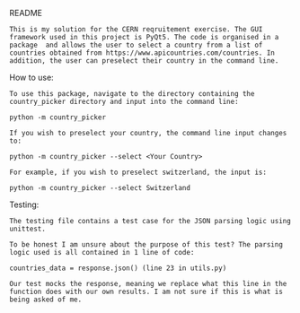 README

    This is my solution for the CERN reqruitement exercise. The GUI framework used in this project is PyQt5. The code is organised in a package  and allows the user to select a country from a list of countries obtained from https://www.apicountries.com/countries. In addition, the user can preselect their country in the command line. 

How to use:

    To use this package, navigate to the directory containing the country_picker directory and input into the command line:

    python -m country_picker

    If you wish to preselect your country, the command line input changes to:

    python -m country_picker --select <Your Country>

    For example, if you wish to preselect switzerland, the input is:

    python -m country_picker --select Switzerland

Testing:

    The testing file contains a test case for the JSON parsing logic using unittest. 

    To be honest I am unsure about the purpose of this test? The parsing logic used is all contained in 1 line of code:

    countries_data = response.json() (line 23 in utils.py)

    Our test mocks the response, meaning we replace what this line in the function does with our own results. I am not sure if this is what is being asked of me. 
